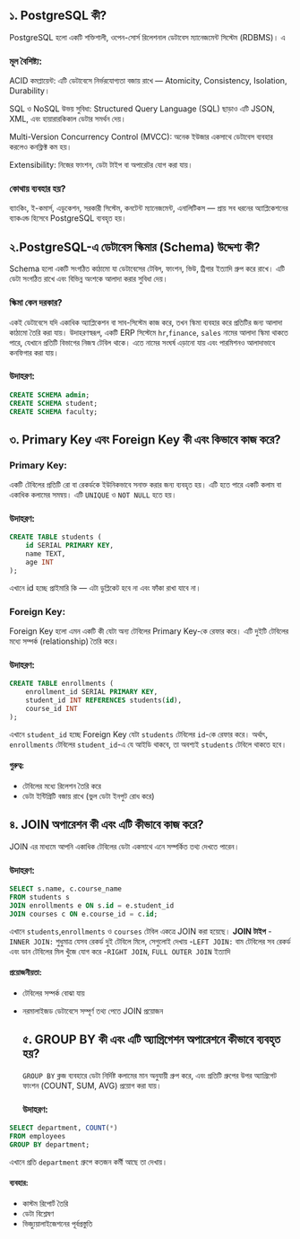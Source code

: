 ## ১. PostgreSQL কী?
PostgreSQL হলো একটি শক্তিশালী, ওপেন-সোর্স রিলেশনাল ডেটাবেস ম্যানেজমেন্ট সিস্টেম (RDBMS)। এ

### মূল বৈশিষ্ট্য:
ACID কমপ্লায়েন্ট: এটি ডেটাবেসে নির্ভরযোগ্যতা বজায় রাখে — Atomicity, Consistency, Isolation, Durability।

SQL ও NoSQL উভয় সুবিধা: Structured Query Language (SQL) ছাড়াও এটি JSON, XML, এবং হায়ারারকিকাল ডেটার সমর্থন দেয়।

Multi-Version Concurrency Control (MVCC): অনেক ইউজার একসাথে ডেটাবেস ব্যবহার করলেও কনফ্লিক্ট কম হয়।

Extensibility: নিজের ফাংশন, ডেটা টাইপ বা অপারেটর যোগ করা যায়।

### কোথায় ব্যবহার হয়?
ব্যাংকিং, ই-কমার্স, এডুকেশন, সরকারী সিস্টেম, কনটেন্ট ম্যানেজমেন্ট, এনালিটিকস — প্রায় সব ধরনের অ্যাপ্লিকেশনের ব্যাকএন্ড হিসেবে PostgreSQL ব্যবহৃত হয়।

## ২.PostgreSQL-এ ডেটাবেস স্কিমার (Schema) উদ্দেশ্য কী?
Schema হলো একটি সংগঠিত কাঠামো যা ডেটাবেসের টেবিল, ফাংশন, ভিউ, ট্রিগার ইত্যাদি গ্রুপ করে রাখে। এটি ডেটা সংগঠিত রাখে এবং বিভিন্ন অংশকে আলাদা করার সুবিধা দেয়।

### স্কিমা কেন দরকার?
একই ডেটাবেসে যদি একাধিক অ্যাপ্লিকেশন বা সাব-সিস্টেম কাজ করে, তখন স্কিমা ব্যবহার করে প্রতিটির জন্য আলাদা কাঠামো তৈরি করা যায়। উদাহরণস্বরূপ, একটি ERP সিস্টেমে `hr`,`finance`, `sales` নামের আলাদা স্কিমা থাকতে পারে, যেখানে প্রতিটি বিভাগের নিজস্ব টেবিল থাকে। এতে নামের সংঘর্ষ এড়ানো যায় এবং পারমিশনও আলাদাভাবে কনফিগার করা যায়।
### **উদাহরণ:**
````SQL
CREATE SCHEMA admin;
CREATE SCHEMA student;
CREATE SCHEMA faculty;
````

## ৩. Primary Key এবং Foreign Key কী এবং কিভাবে কাজ করে?
###  Primary Key:
একটি টেবিলের প্রতিটি রো বা রেকর্ডকে ইউনিকভাবে সনাক্ত করার জন্য ব্যবহৃত হয়। এটি হতে পারে একটি কলাম বা একাধিক কলামের সমন্বয়। এটি `UNIQUE` ও `NOT NULL` হতে হয়।
### উদাহরণ:
````sql
CREATE TABLE students (
    id SERIAL PRIMARY KEY,
    name TEXT,
    age INT
);
````
এখানে id হচ্ছে প্রাইমারি কি — এটা ডুপ্লিকেট হবে না এবং ফাঁকা রাখা যাবে না।

### Foreign Key:
Foreign Key হলো এমন একটি কী যেটা অন্য টেবিলের Primary Key-কে রেফার করে। এটি দুইটি টেবিলের মধ্যে সম্পর্ক (relationship) তৈরি করে।
### উদাহরণ:
````sql
CREATE TABLE enrollments (
    enrollment_id SERIAL PRIMARY KEY,
    student_id INT REFERENCES students(id),
    course_id INT
);
````
এখানে `student_id` হচ্ছে Foreign Key যেটা `students` টেবিলের `id`-কে রেফার করে। অর্থাৎ, `enrollments` টেবিলের `student_id`-এ যে আইডি থাকবে, তা অবশ্যই `students` টেবিলে থাকতে হবে।
 #### **গুরুত্ব:**
- টেবিলের মধ্যে রিলেশন তৈরি করে
- ডেটা ইন্টিগ্রিটি বজায় রাখে (ভুল ডেটা ইনপুট রোধ করে)

## ৪. JOIN অপারেশন কী এবং এটি কীভাবে কাজ করে?
JOIN এর মাধ্যমে আপনি একাধিক টেবিলের ডেটা একসাথে এনে সম্পর্কিত তথ্য দেখতে পারেন।
### উদাহরণ:
````sql
SELECT s.name, c.course_name
FROM students s
JOIN enrollments e ON s.id = e.student_id
JOIN courses c ON e.course_id = c.id;
````
এখানে `students`,`enrollments` ও `courses` টেবিল একত্রে JOIN করা হয়েছে।
**JOIN টাইপ**
-`INNER JOIN:` শুধুমাত্র যেসব রেকর্ড দুই টেবিলে মিলে, সেগুলোই দেখায়
-`LEFT JOIN:` বাম টেবিলের সব রেকর্ড এবং ডান টেবিলের মিল খুঁজে যোগ করে
-`RIGHT JOIN`, `FULL OUTER JOIN` ইত্যাদি
 #### **প্রয়োজনীয়তা:**
 - টেবিলের সম্পর্ক বোঝা যায়
 - নরমালাইজড ডেটাবেসে সম্পূর্ণ তথ্য পেতে JOIN প্রয়োজন

   ## ৫. GROUP BY কী এবং এটি অ্যাগ্রিগেশন অপারেশনে কীভাবে ব্যবহৃত হয়?
   `GROUP BY` ক্লজ ব্যবহারে ডেটা নির্দিষ্ট কলামের মান অনুযায়ী গ্রুপ করে, এবং প্রতিটি গ্রুপের উপর অ্যাগ্রিগেট ফাংশন (COUNT, SUM, AVG) প্রয়োগ করা যায়।
   ### উদাহরণ:   
````sql
SELECT department, COUNT(*) 
FROM employees 
GROUP BY department;
````
এখানে প্রতি `department` গ্রুপে কতজন কর্মী আছে তা দেখায়।
#### **ব্যবহার:**
- কাস্টম রিপোর্ট তৈরি
- ডেটা বিশ্লেষণ
- ভিজ্যুয়ালাইজেশনের পূর্বপ্রস্তুতি
   
